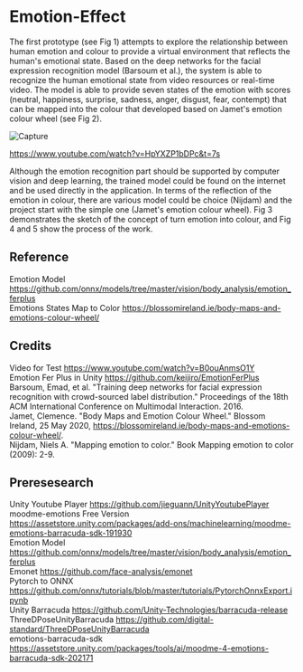 # Emotion-Effect
The first prototype (see Fig 1) attempts to explore the relationship between human emotion and colour to provide a virtual environment that reflects the human's emotional state. Based on the deep networks for the facial expression recognition model (Barsoum et al.), the system is able to recognize the human emotional state from video resources or real-time video. The model is able to provide seven states of the emotion with scores (neutral, happiness, surprise, sadness, anger, disgust, fear, contempt) that can be mapped into the colour that developed based on Jamet's emotion colour wheel (see Fig 2).

![Capture](https://user-images.githubusercontent.com/60665347/138810981-c7f680ab-f7f2-4061-a760-e934d37dda7e.PNG)

https://www.youtube.com/watch?v=HpYXZP1bDPc&t=7s

Although the emotion recognition part should be supported by computer vision and deep learning, the trained model could be found on the internet and be used directly in the application. In terms of the reflection of the emotion in colour, there are various model could be choice (Nijdam) and the project start with the simple one (Jamet's emotion colour wheel). Fig 3 demonstrates the sketch of the concept of turn emotion into colour, and Fig 4 and 5 show the process of the work.


## Reference
Emotion Model https://github.com/onnx/models/tree/master/vision/body_analysis/emotion_ferplus \
Emotions States Map to Color https://blossomireland.ie/body-maps-and-emotions-colour-wheel/ 


## Credits
Video for Test https://www.youtube.com/watch?v=B0ouAnmsO1Y \
Emotion Fer Plus in Unity https://github.com/keijiro/EmotionFerPlus \
Barsoum, Emad, et al. "Training deep networks for facial expression recognition with crowd-sourced label distribution." Proceedings of the 18th ACM International Conference on Multimodal Interaction. 2016.\
Jamet, Clemence. "Body Maps and Emotion Colour Wheel." Blossom Ireland, 25 May 2020, https://blossomireland.ie/body-maps-and-emotions-colour-wheel/. \
Nijdam, Niels A. "Mapping emotion to color." Book Mapping emotion to color (2009): 2-9.




## Preresesearch
Unity Youtube Player https://github.com/jieguann/UnityYoutubePlayer \
moodme-emotions Free Version https://assetstore.unity.com/packages/add-ons/machinelearning/moodme-emotions-barracuda-sdk-191930 \
Emotion Model https://github.com/onnx/models/tree/master/vision/body_analysis/emotion_ferplus \
Emonet https://github.com/face-analysis/emonet \
Pytorch to ONNX https://github.com/onnx/tutorials/blob/master/tutorials/PytorchOnnxExport.ipynb \
Unity Barracuda https://github.com/Unity-Technologies/barracuda-release \
ThreeDPoseUnityBarracuda https://github.com/digital-standard/ThreeDPoseUnityBarracuda \
emotions-barracuda-sdk https://assetstore.unity.com/packages/tools/ai/moodme-4-emotions-barracuda-sdk-202171
